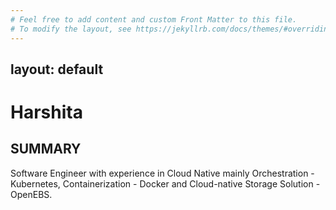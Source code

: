 ```yaml
---
# Feel free to add content and custom Front Matter to this file.
# To modify the layout, see https://jekyllrb.com/docs/themes/#overriding-theme-defaults
---
```

layout: default
---
# Harshita 

## SUMMARY

Software Engineer with experience in Cloud Native mainly Orchestration - Kubernetes, Containerization -
Docker and Cloud-native Storage Solution - OpenEBS.
